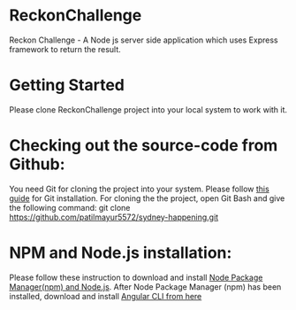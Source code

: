 # ReckonChallenge
Reckon Challenge - A Node js server side application which uses Express framework to return the result. <br>

# Getting Started
Please clone ReckonChallenge project into your local system to work with it. <br>

# Checking out the source-code from Github:
You need Git for cloning the project into your system. Please follow [this guide](https://git-scm.com/book/en/v2/Getting-Started-Installing-Git) for Git installation. For cloning the the project, open Git Bash and give the following command: 
git clone https://github.com/patilmayur5572/sydney-happening.git <br>

# NPM and Node.js installation:
Please follow these instruction to download and install 
[Node Package Manager(npm) and Node.js](https://www.npmjs.com/get-npm). After Node Package Manager (npm) has been installed, download and install [Angular CLI from here](https://cli.angular.io/) <br>